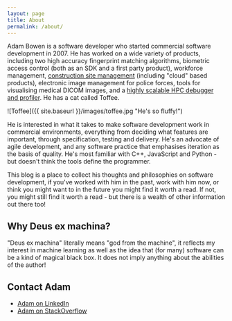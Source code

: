```yaml
---
layout: page
title: About
permalink: /about/
---
```


Adam Bowen is a software developer who started commercial software development
in 2007. He has worked on a wide variety of products, including two high
accuracy fingerprint matching algorithms, biometric access control (both as
an SDK and a first party product), workforce management, [construction site
management](www.biosite.com) (including "cloud" based products), electronic
image management for police forces, tools for visualising medical DICOM images,
and a [highly scalable HPC debugger and profiler](www.allinea.com). He has a cat
called Toffee.

![Toffee]({{ site.baseurl }}/images/toffee.jpg "He's so fluffy!")

He is interested in what it takes to make software development work in
commercial environments, everything from deciding what features are important,
through specification, testing and delivery. He's an advocate of agile
development, and any software practice that emphasises iteration as the basis
of quality. He's most familiar with C++, JavaScript and Python - but doesn't
think the tools define the programmer.

This blog is a place to collect his thoughts and philosophies on software
development, if you've worked with him in the past, work with him now, or think
you might want to in the future you might find it worth a read. If not, you
might still find it worth a read - but there is a wealth of other information
out there too!

## Why Deus ex machina?

"Deus ex machina" literally means "god from the machine", it reflects my 
interest in machine learning as well as the idea that (for many) software 
can be a kind of magical black box. It does not imply anything about the 
abilities of the author!

## Contact Adam

* [Adam on LinkedIn](https://www.linkedin.com/in/adammabowen)
* [Adam on StackOverflow](http://stackoverflow.com/cv/adambowen)
